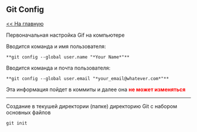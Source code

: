## Git Config

[<< На главную](./readme.md)

Первоначальная настройка Gif на компьютере


Вводится команда и имя пользователя:
```
**git config --global user.name "*Your Name*"**
```

Вводится команда и почта пользователя:
```
**git config --global user.email "*your_email@whatever.com*"**
```

Эта информация пойдет в коммиты и далее она <span style="color:red">**не может изменяться**</span>

---

Создание в текушей директории (папке) директорию Git с набором основных файлов

```
git init
```